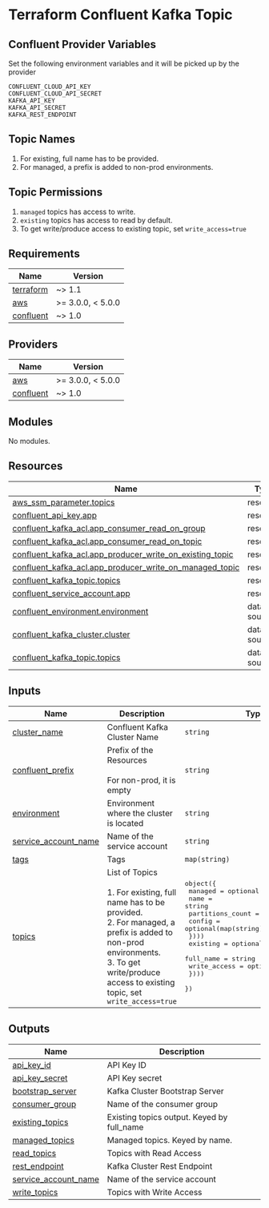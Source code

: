 # Terraform Confluent Kafka Topic

## Confluent Provider Variables

Set the following environment variables
and it will be picked up by the provider

```shell
CONFLUENT_CLOUD_API_KEY
CONFLUENT_CLOUD_API_SECRET
KAFKA_API_KEY
KAFKA_API_SECRET
KAFKA_REST_ENDPOINT
```

## Topic Names

1. For existing, full name has to be provided.
2. For managed, a prefix is added to non-prod environments.

## Topic Permissions

1. `managed` topics has access to write.
2. `existing` topics has access to read by default.
3. To get write/produce access to existing topic, set `write_access=true`

<!-- BEGINNING OF PRE-COMMIT-TERRAFORM DOCS HOOK -->
## Requirements

| Name | Version |
|------|---------|
| <a name="requirement_terraform"></a> [terraform](#requirement\_terraform) | ~> 1.1 |
| <a name="requirement_aws"></a> [aws](#requirement\_aws) | >= 3.0.0, < 5.0.0 |
| <a name="requirement_confluent"></a> [confluent](#requirement\_confluent) | ~> 1.0 |

## Providers

| Name | Version |
|------|---------|
| <a name="provider_aws"></a> [aws](#provider\_aws) | >= 3.0.0, < 5.0.0 |
| <a name="provider_confluent"></a> [confluent](#provider\_confluent) | ~> 1.0 |

## Modules

No modules.

## Resources

| Name | Type |
|------|------|
| [aws_ssm_parameter.topics](https://registry.terraform.io/providers/hashicorp/aws/latest/docs/resources/ssm_parameter) | resource |
| [confluent_api_key.app](https://registry.terraform.io/providers/confluentinc/confluent/latest/docs/resources/api_key) | resource |
| [confluent_kafka_acl.app_consumer_read_on_group](https://registry.terraform.io/providers/confluentinc/confluent/latest/docs/resources/kafka_acl) | resource |
| [confluent_kafka_acl.app_consumer_read_on_topic](https://registry.terraform.io/providers/confluentinc/confluent/latest/docs/resources/kafka_acl) | resource |
| [confluent_kafka_acl.app_producer_write_on_existing_topic](https://registry.terraform.io/providers/confluentinc/confluent/latest/docs/resources/kafka_acl) | resource |
| [confluent_kafka_acl.app_producer_write_on_managed_topic](https://registry.terraform.io/providers/confluentinc/confluent/latest/docs/resources/kafka_acl) | resource |
| [confluent_kafka_topic.topics](https://registry.terraform.io/providers/confluentinc/confluent/latest/docs/resources/kafka_topic) | resource |
| [confluent_service_account.app](https://registry.terraform.io/providers/confluentinc/confluent/latest/docs/resources/service_account) | resource |
| [confluent_environment.environment](https://registry.terraform.io/providers/confluentinc/confluent/latest/docs/data-sources/environment) | data source |
| [confluent_kafka_cluster.cluster](https://registry.terraform.io/providers/confluentinc/confluent/latest/docs/data-sources/kafka_cluster) | data source |
| [confluent_kafka_topic.topics](https://registry.terraform.io/providers/confluentinc/confluent/latest/docs/data-sources/kafka_topic) | data source |

## Inputs

| Name | Description | Type | Default | Required |
|------|-------------|------|---------|:--------:|
| <a name="input_cluster_name"></a> [cluster\_name](#input\_cluster\_name) | Confluent Kafka Cluster Name | `string` | n/a | yes |
| <a name="input_confluent_prefix"></a> [confluent\_prefix](#input\_confluent\_prefix) | Prefix of the Resources<br><br>  For non-prod, it is empty | `string` | n/a | yes |
| <a name="input_environment"></a> [environment](#input\_environment) | Environment where the cluster is located | `string` | n/a | yes |
| <a name="input_service_account_name"></a> [service\_account\_name](#input\_service\_account\_name) | Name of the service account | `string` | n/a | yes |
| <a name="input_tags"></a> [tags](#input\_tags) | Tags | `map(string)` | n/a | yes |
| <a name="input_topics"></a> [topics](#input\_topics) | List of Topics<br><br>1. For existing, full name has to be provided.<br>2. For managed, a prefix is added to non-prod environments.<br>3. To get write/produce access to existing topic, set `write_access=true` | <pre>object({<br>    managed = optional(list(object({<br>      name             = string<br>      partitions_count = optional(number)<br>      config           = optional(map(string))<br>    })))<br>    existing = optional(list(object({<br>      full_name    = string<br>      write_access = optional(bool)<br>    })))<br>  })</pre> | n/a | yes |

## Outputs

| Name | Description |
|------|-------------|
| <a name="output_api_key_id"></a> [api\_key\_id](#output\_api\_key\_id) | API Key ID |
| <a name="output_api_key_secret"></a> [api\_key\_secret](#output\_api\_key\_secret) | API Key secret |
| <a name="output_bootstrap_server"></a> [bootstrap\_server](#output\_bootstrap\_server) | Kafka Cluster Bootstrap Server |
| <a name="output_consumer_group"></a> [consumer\_group](#output\_consumer\_group) | Name of the consumer group |
| <a name="output_existing_topics"></a> [existing\_topics](#output\_existing\_topics) | Existing topics output. Keyed by full\_name |
| <a name="output_managed_topics"></a> [managed\_topics](#output\_managed\_topics) | Managed topics. Keyed by name. |
| <a name="output_read_topics"></a> [read\_topics](#output\_read\_topics) | Topics with Read Access |
| <a name="output_rest_endpoint"></a> [rest\_endpoint](#output\_rest\_endpoint) | Kafka Cluster Rest Endpoint |
| <a name="output_service_account_name"></a> [service\_account\_name](#output\_service\_account\_name) | Name of the service account |
| <a name="output_write_topics"></a> [write\_topics](#output\_write\_topics) | Topics with Write Access |
<!-- END OF PRE-COMMIT-TERRAFORM DOCS HOOK -->
